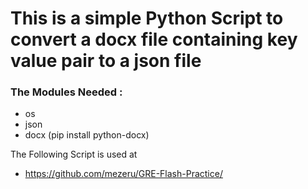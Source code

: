 # This is a simple Python Script to convert a docx file containing key value pair to a json file

### The Modules Needed :
- os
- json
- docx (pip install python-docx)

The Following Script is used at  
- https://github.com/mezeru/GRE-Flash-Practice/
